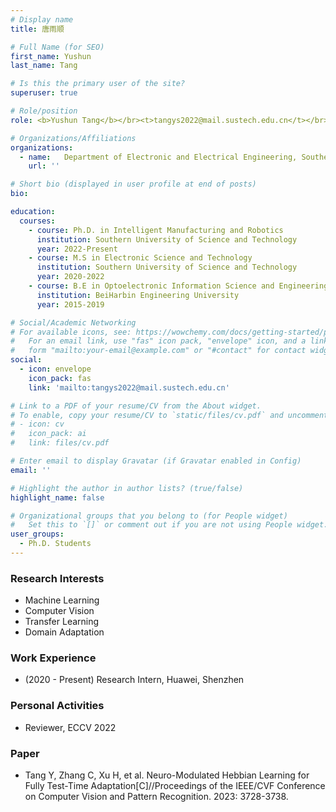 ```yaml
---
# Display name
title: 唐雨顺

# Full Name (for SEO)
first_name: Yushun
last_name: Tang

# Is this the primary user of the site?
superuser: true

# Role/position
role: <b>Yushun Tang</b></br><t>tangys2022@mail.sustech.edu.cn</t></br>

# Organizations/Affiliations
organizations:
  - name:   Department of Electronic and Electrical Engineering, Southern University of Science and Technology
    url: ''

# Short bio (displayed in user profile at end of posts)
bio:

education:
  courses:
    - course: Ph.D. in Intelligent Manufacturing and Robotics
      institution: Southern University of Science and Technology
      year: 2022-Present
    - course: M.S in Electronic Science and Technology
      institution: Southern University of Science and Technology
      year: 2020-2022
    - course: B.E in Optoelectronic Information Science and Engineering
      institution: BeiHarbin Engineering University
      year: 2015-2019

# Social/Academic Networking
# For available icons, see: https://wowchemy.com/docs/getting-started/page-builder/#icons
#   For an email link, use "fas" icon pack, "envelope" icon, and a link in the
#   form "mailto:your-email@example.com" or "#contact" for contact widget.
social:
  - icon: envelope
    icon_pack: fas
    link: 'mailto:tangys2022@mail.sustech.edu.cn'

# Link to a PDF of your resume/CV from the About widget.
# To enable, copy your resume/CV to `static/files/cv.pdf` and uncomment the lines below.
# - icon: cv
#   icon_pack: ai
#   link: files/cv.pdf

# Enter email to display Gravatar (if Gravatar enabled in Config)
email: ''

# Highlight the author in author lists? (true/false)
highlight_name: false

# Organizational groups that you belong to (for People widget)
#   Set this to `[]` or comment out if you are not using People widget.
user_groups:
  - Ph.D. Students
---
```



### **Research Interests**
* Machine Learning
* Computer Vision
* Transfer Learning
* Domain Adaptation



### **Work Experience**
* (2020 - Present) Research Intern, Huawei, Shenzhen



### **Personal Activities**
* Reviewer, ECCV 2022


### **Paper**
*	Tang Y, Zhang C, Xu H, et al. Neuro-Modulated Hebbian Learning for Fully Test-Time Adaptation[C]//Proceedings of the IEEE/CVF Conference on Computer Vision and Pattern Recognition. 2023: 3728-3738.